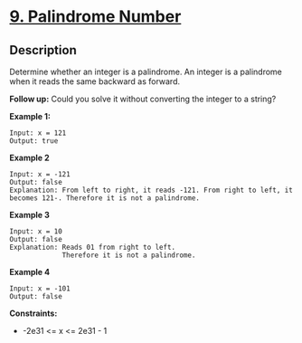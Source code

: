 # [9. Palindrome Number](https://leetcode.com/problems/palindrome-number)

## Description
Determine whether an integer is a palindrome.
An integer is a palindrome when it reads the same backward as forward.

**Follow up:** Could you solve it without converting the integer to a string?

**Example 1:**
```
Input: x = 121
Output: true
```

**Example 2**
```
Input: x = -121
Output: false
Explanation: From left to right, it reads -121. From right to left, it becomes 121-. Therefore it is not a palindrome.
```

**Example 3**
```
Input: x = 10
Output: false
Explanation: Reads 01 from right to left.
             Therefore it is not a palindrome.
```

**Example 4**
```
Input: x = -101
Output: false
```

**Constraints:**
+ -2e31 <= x <= 2e31 - 1

